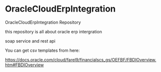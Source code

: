 # OracleCloudErpIntegration
OracleCloudErpIntegration Repository

this repository is all about oracle erp intergration

soap service and rest api


You can get csv templates from here:

https://docs.oracle.com/cloud/farel9/financialscs_gs/OEFBF/FBDIOverview.htm#FBDIOverview
